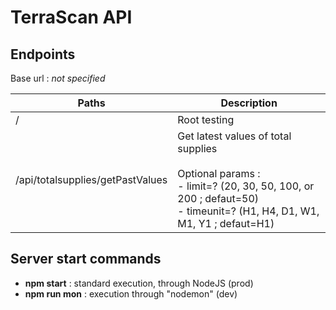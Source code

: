 # TerraScan API

## Endpoints

Base url : *not specified*

| Paths | Description |
| --- | --- |
| / | Root testing |
| /api/totalsupplies/getPastValues | Get latest values of total supplies<br><br>Optional params :<br>- limit=? (20, 30, 50, 100, or 200 ; defaut=50)<br>- timeunit=? (H1, H4, D1, W1, M1, Y1 ; defaut=H1) |


## Server start commands

- **npm start** : standard execution, through NodeJS (prod)
- **npm run mon** : execution through "nodemon" (dev)

